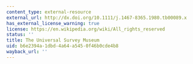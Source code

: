 ```yaml
---
content_type: external-resource
external_url: http://dx.doi.org/10.1111/j.1467-8365.1980.tb00089.x
has_external_license_warning: true
license: https://en.wikipedia.org/wiki/All_rights_reserved
status: ''
title: The Universal Survey Museum
uid: b6e2394a-1dbd-4a64-a545-0f46b0cde4b8
wayback_url: ''
---
```

